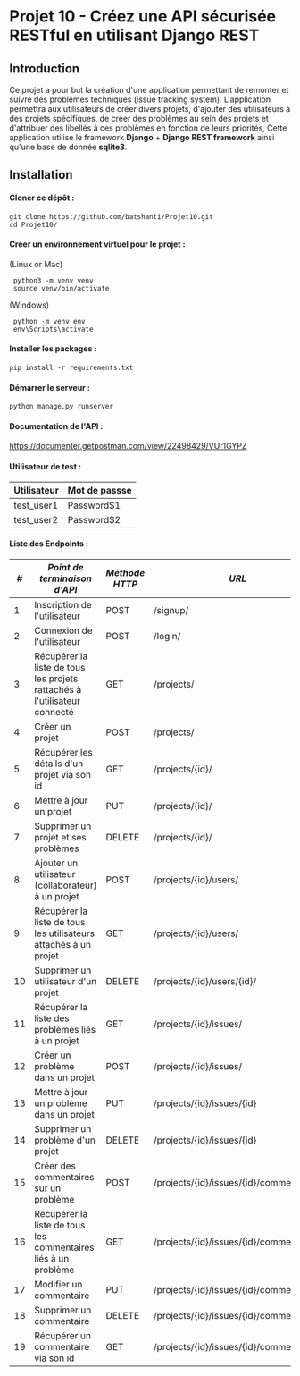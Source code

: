 # Projet 10 -   Créez une API sécurisée RESTful en utilisant Django REST

## Introduction
Ce projet a pour but la création d'une application permettant de remonter et suivre des problèmes techniques (issue tracking system).
L'application permettra aux utilisateurs de créer divers projets, d'ajouter des utilisateurs à des projets spécifiques, de créer des problèmes au sein des projets et d'attribuer des libellés à ces problèmes en fonction de leurs priorités,
Cette application utilise le framework **Django** + **Django REST framework** ainsi qu'une base de donnée **sqlite3**.

## Installation
####  Cloner ce dépôt : 
```
git clone https://github.com/batshanti/Projet10.git
cd Projet10/
```
####  Créer un environnement virtuel pour le projet :
(Linux or Mac)
```
 python3 -m venv venv
 source venv/bin/activate
```
(Windows)
```
 python -m venv env
 env\Scripts\activate
```
#### Installer les packages :
```
pip install -r requirements.txt
```
#### Démarrer le serveur  :
````
python manage.py runserver
````
#### Documentation de l'API :
https://documenter.getpostman.com/view/22498429/VUr1GYPZ

#### Utilisateur de test : 
| Utilisateur | Mot de passse |
|--|--|
| test_user1 | Password$1 |
| test_user2 | Password$2 |

#### Liste des Endpoints : 
| #   | *Point de terminaison d'API*                                              | *Méthode HTTP* | *URL*       |
|-----|---------------------------------------------------------------------------|----------------|-------------------------------------------|
| 1   | Inscription de l'utilisateur                                              | POST           | /signup/                                  |
| 2   | Connexion de l'utilisateur                                                | POST           | /login/                                   |
| 3   | Récupérer la liste de tous les projets rattachés à l'utilisateur connecté | GET            | /projects/                                |
| 4   | Créer un projet                                                           | POST           | /projects/                                |
| 5   | Récupérer les détails d'un projet via son id                              | GET            | /projects/{id}/                           |
| 6   | Mettre à jour un projet                                                   | PUT            | /projects/{id}/                           |
| 7   | Supprimer un projet et ses problèmes                                      | DELETE         | /projects/{id}/                           |
| 8   | Ajouter un utilisateur (collaborateur) à un projet                        | POST           | /projects/{id}/users/                     |
| 9   | Récupérer la liste de tous les utilisateurs attachés à un projet          | GET            | /projects/{id}/users/                     |
| 10  | Supprimer un utilisateur d'un projet                                      | DELETE         | /projects/{id}/users/{id}/                |
| 11  | Récupérer la liste des problèmes liés à un projet                         | GET            | /projects/{id}/issues/                    |
| 12  | Créer un problème dans un projet                                          | POST           | /projects/{id}/issues/                    |
| 13  | Mettre à jour un problème dans un projet                                  | PUT            | /projects/{id}/issues/{id}               |
| 14  | Supprimer un problème d'un projet                                         | DELETE         | /projects/{id}/issues/{id}               |
| 15  | Créer des commentaires sur un problème                                    | POST           | /projects/{id}/issues/{id}/comments/      |
| 16  | Récupérer la liste de tous les commentaires liés à un problème            | GET            | /projects/{id}/issues/{id}/comments/      |
| 17  | Modifier un commentaire                                                   | PUT            | /projects/{id}/issues/{id}/comments/{id} |
| 18  | Supprimer un commentaire                                                  | DELETE         | /projects/{id}/issues/{id}/comments/{id} |
| 19  | Récupérer un commentaire via son id                                       | GET            | /projects/{id}/issues/{id}/comments/{id} |